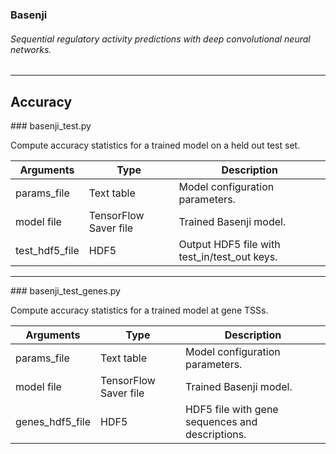### Basenji
###### Sequential regulatory activity predictions with deep convolutional neural networks.
--------------------------------------------------------------------------------
## Accuracy

<a name="test"/>
### basenji_test.py

Compute accuracy statistics for a trained model on a held out test set.

| Arguments | Type | Description |
| --- | --- | --- |
| params_file | Text table | Model configuration parameters. |
| model file | TensorFlow Saver file | Trained Basenji model. |
| test_hdf5_file | HDF5 | Output HDF5 file with test_in/test_out keys. |

--------------------------------------------------------------------------------
<a name="test_genes"/>
### basenji_test_genes.py

Compute accuracy statistics for a trained model at gene TSSs.

| Arguments | Type | Description |
| --- | --- | --- |
| params_file | Text table | Model configuration parameters. |
| model file | TensorFlow Saver file | Trained Basenji model. |
| genes_hdf5_file | HDF5 | HDF5 file with gene sequences and descriptions. |
